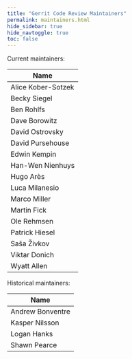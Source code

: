 ```yaml
---
title: "Gerrit Code Review Maintainers"
permalink: maintainers.html
hide_sidebar: true
hide_navtoggle: true
toc: false
---
```


Current maintainers:

| Name                  |
|-----------------------|
| Alice Kober-Sotzek    |
| Becky Siegel          |
| Ben Rohlfs            |
| Dave Borowitz         |
| David Ostrovsky       |
| David Pursehouse      |
| Edwin Kempin          |
| Han-Wen Nienhuys      |
| Hugo Arès             |
| Luca Milanesio        |
| Marco Miller          |
| Martin Fick           |
| Ole Rehmsen           |
| Patrick Hiesel        |
| Saša Živkov           |
| Viktar Donich         |
| Wyatt Allen           |

Historical maintainers:

| Name                  |
|-----------------------|
| Andrew Bonventre      |
| Kasper Nilsson        |
| Logan Hanks           |
| Shawn Pearce          |
